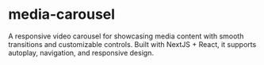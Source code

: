 # media-carousel
A responsive video carousel for showcasing media content with smooth transitions and customizable controls. Built with NextJS + React, it supports autoplay, navigation, and responsive design.
